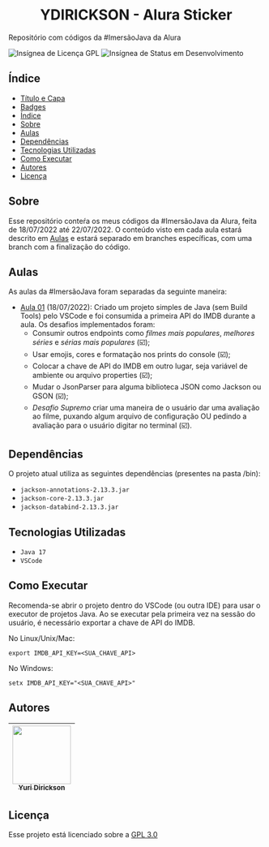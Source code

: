 <h1 id="titulo" style="text-align: center">YDIRICKSON - Alura Sticker</h1>

Repositório com códigos da #ImersãoJava da Alura

<div id="badges">
    <img src="https://img.shields.io/github/license/ydirickson/alura-stickers?style=for-the-badge" alt="Insígnea de Licença GPL" />
    <img src="https://img.shields.io/static/v1?label=STATUS&message=EM%20DESENVOLVIMENTO&color=YELLOW&style=for-the-badge"
    alt="Insígnea de Status em Desenvolvimento" />
</div>

## Índice

 * [Título e Capa](#titulo)
 * [Badges](#badges)
 * [Índice](#índice)
 * [Sobre](#sobre)
 * [Aulas](#aulas)
 * [Dependências](#dependências)
 * [Tecnologias Utilizadas](#tecnologias-utilizadas)
 * [Como Executar](#como-executar)
 * [Autores](#autores)
 * [Licença](#licença)

## Sobre

Esse repositório conteŕa os meus códigos da #ImersãoJava da Alura, feita de 18/07/2022 até 22/07/2022. O conteúdo visto em cada aula estará descrito em [Aulas](#aulas) e estará separado em branches específicas, com uma branch com a finalização do código.

## Aulas

As aulas da #ImersãoJava foram separadas da seguinte maneira:

- [Aula 01](/github/ydirickson/tree/Aula01) (18/07/2022): Criado um projeto simples de Java (sem Build Tools) pelo VSCode e foi consumida a primeira API do IMDB durante a aula. Os desafios implementados foram: 
    - Consumir outros endpoints como _filmes mais populares_, _melhores séries_ e _sérias mais populares_ (:ballot_box_with_check:);
    - Usar emojis, cores e formatação nos prints do console (:ballot_box_with_check:);
    - Colocar a chave de API do IMDB em outro lugar, seja variável de ambiente ou arquivo properties (:ballot_box_with_check:);
    - Mudar o JsonParser para alguma biblioteca JSON como Jackson ou GSON (:ballot_box_with_check:);
    - *Desafio Supremo* criar uma maneira de o usuário dar uma avaliação ao filme, puxando algum arquivo de configuração OU pedindo a avaliação para o usuário digitar no terminal (:ballot_box_with_check:).

## Dependências

O projeto atual utiliza as seguintes dependências (presentes na pasta /bin):

 - `jackson-annotations-2.13.3.jar`
 - `jackson-core-2.13.3.jar`
 - `jackson-databind-2.13.3.jar`

##  Tecnologias Utilizadas

- ``Java 17``
- ``VSCode``

## Como Executar

Recomenda-se abrir o projeto dentro do VSCode (ou outra IDE) para usar o executor de projetos Java. Ao se executar pela primeira vez na sessão do usuário, é necessário exportar a chave de API do IMDB.

No Linux/Unix/Mac:
```
export IMDB_API_KEY=<SUA_CHAVE_API>
```

No Windows:
```
setx IMDB_API_KEY="<SUA_CHAVE_API>"
```

## Autores

| [<img src="https://avatars.githubusercontent.com/u/4514095?v=4" width=115><br><sub>Yuri Dirickson</sub>](https://github.com/ydirickson) |
| :---: |

## Licença

Esse projeto está licenciado sobre a [GPL 3.0](./LICENSE)